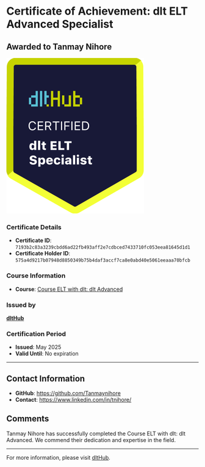 
# Certificate of Achievement: dlt ELT Advanced Specialist

## Awarded to **Tanmay Nihore**

![Course Image](../badges/dlt_ELT_specialist.png)

### Certificate Details
- **Certificate ID**: `7193b2c83a3239cbdd6ad22fb493aff2e7cdbced7433710fc053eea81645d1d1`
- **Certificate Holder ID**: `575a4d9217b07948d8850349b75b4daf3accf7ca8e0abd40e5061eeaaa70bfcb`

### Course Information
- **Course**: [Course ELT with dlt: dlt Advanced](https://github.com/dlt-hub/dlthub-education/tree/main/courses/dlt_advanced_2025)

### Issued by
[**dltHub**](https://dlthub.com/) 

### Certification Period
- **Issued**: May 2025
- **Valid Until**: No expiration

---

## Contact Information
- **GitHub**: https://github.com/Tanmaynihore
- **Contact**: https://www.linkedin.com/in/tnihore/

## Comments
Tanmay Nihore has successfully completed the Course ELT with dlt: dlt Advanced. We commend their dedication and expertise in the field.

---

For more information, please visit [dltHub](https://dlthub.com/).
    